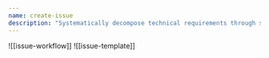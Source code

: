 ```yaml
---
name: create-issue
description: "Systematically decompose technical requirements through strategic questioning to create comprehensive tech issues with clear goals, components, properties, behaviors, deliverables, checkpoints, and effort estimates."
---
```

![[issue-workflow]]
![[issue-template]]
